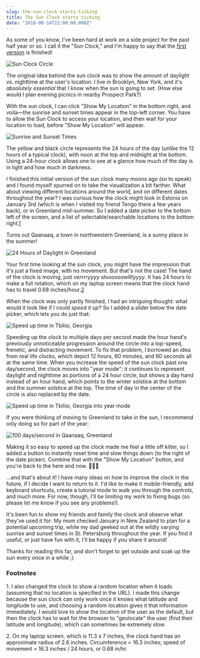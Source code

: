 ```yaml
---
slug: the-sun-clock-starts-ticking
title: The Sun Clock starts ticking
date: "2018-08-14T22:00:00.000Z"
---
```


As some of you know, I've been hard at work on a side project for the past half year or so. I call it the "Sun Clock," and I'm happy to say that the [first version](https://sunclock.nathanshane.me) is finished!

![Sun Clock Circle](./images/sun_clock_circle_only.png)

The original idea behind the sun clock was to show the amount of daylight vs. nighttime at the user's location. I live in Brooklyn, New York, and it's _absolutely essential_ that I know when the sun is going to set. (How else would I plan evening picnics in nearby Prospect Park?)

With the sun clock, I can click "Show My Location" in the bottom right, and voila—the sunrise and sunset times appear in the top-left corner. You have to allow the Sun Clock to access your location, and then wait for your location to load, before "Show My Location" will appear.

![Sunrise and Sunset Times](./images/sun_times.png)

The yellow and black circle represents the 24 hours of the day (unlike the 12 hours of a typical clock), with noon at the top and midnight at the bottom. Using a 24-hour clock allows one to see at a glance how much of the day is in light and how much in darkness.

I finished this initial version of the sun clock many moons ago (so to speak) and I found myself spurred on to take the visualization a bit farther. What about viewing different locations around the world, and on different dates throughout the year? I was curious how the clock might look in Estonia on January 3rd (which is when I visited my friend Tengo there a few years back), or in Greenland mid-summer. So I added a date picker to the bottom left of the screen, and a list of selectable/searchable locations to the bottom right.[1](#footnote-1)

Turns out Qaanaaq, a town in northwestern Greenland, is a sunny place in the summer!

![24 Hours of Daylight in Greenland](./images/greenland_24_hours_daylight.png)

Your first time looking at the sun clock, you might have the impression that it's just a fixed image, with no movement. But that's not the case! The hand of the clock is moving, just _verrrryyyy sloooooowllllyyyy_. It has 24 hours to make a full rotation, which on my laptop screen means that the clock hand has to travel 0.68 inches/hour.[2](#footnote-2)

When the clock was only partly finished, I had an intriguing thought: what would it look like if I could _speed it up_? So I added a slider below the date picker, which lets you do just that:

![Speed up time in Tbilisi, Georgia](./images/speed_up_tbilisi.gif)

Speeding up the clock to multiple days per second made the hour hand's previously unnoticeable progression around the circle into a top-speed, frenetic, and distracting movement. To fix that problem, I borrowed an idea from real life clocks, which depict 12 hours, 60 minutes, and 60 seconds all at the same time. When you increase the speed of the sun clock past one day/second, the clock moves into "year mode": it continues to represent daylight and nighttime as portions of a 24 hour circle, but shows a day hand instead of an hour hand, which points to the winter solstice at the bottom and the summer solstice at the top. The time of day in the center of the circle is also replaced by the date.

![Speed up time in Tbilisi, Georgia into year mode](./images/speed_up_tbilisi_into_year_mode.gif)

If you were thinking of moving to Greenland to take in the sun, I recommend only doing so for part of the year:

![100 days/second in Qaanaaq, Greenland](./images/greenland_100_days_per_second.gif)

Making it so easy to speed up the clock made me feel a little off kilter, so I added a button to instantly reset time and slow things down (to the right of the date picker). Combine that with the "Show My Location" button, and you're back to the here and now. 🧘‍♂️🧘

...and that's about it! I have many ideas on how to improve the clock in the future, if I decide I want to return to it. I'd like to make it mobile-friendly, add keyboard shortcuts, create a tutorial mode to walk you through the controls, and much more. For now, though, I'll be limiting my work to fixing bugs (so please let me know if you see any problems!).

It's been fun to show my friends and family the clock and observe what they've used it for: My mom checked January in New Zealand to plan for a potential upcoming trip, while my dad geeked out at the wildly varying sunrise and sunset times in St. Petersburg throughout the year. If you find it useful, or just have fun with it, I'll be happy if you share it around!

Thanks for reading this far, and don't forget to get outside and soak up the sun every once in a while ;)

### Footnotes

<a name="footnote-1">1. I also changed the clock to show a random location when it loads (assuming that no location is specified in the URL). I made this change because the sun clock can only work once it knows what latitude and longitude to use, and choosing a random location gives it that information immediately. I would love to show the location of the user as the default, but then the clock has to wait for the browser to "geolocate" the user (find their latitude and longitude), which can sometimes be extremely slow.</a>

<a name="footnote-2">2. On my laptop screen, which is 11.3 x 7 inches, the clock hand has an approximate radius of 2.6 inches. Circumference = 16.3 inches; speed of movement = 16.3 inches / 24 hours, or 0.68 in/hr.</a>
